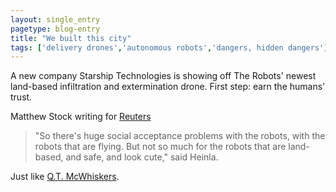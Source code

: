 ```yaml
---
layout: single_entry
pagetype: blog-entry
title: "We built this city"
tags: ['delivery drones','autonomous robots','dangers, hidden dangers']
---
```

A new company Starship Technologies is showing off The Robots' newest land-based infiltration and extermination drone. First step: earn the humans' trust.

Matthew Stock writing for [Reuters][1]

 > "So there's huge social acceptance problems with the robots, with the robots that are flying. But not so much for the robots that are land-based, and safe, and look cute," said Heinla.

Just like [Q.T. McWhiskers][2].

 [1]:http://www.reuters.com/article/us-starship-delivery-robot-idUSKBN0U30ES20151220
 [2]:http://theinfosphere.org/Q._T._McWhiskers
